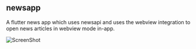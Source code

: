 ## newsapp

A flutter news app which uses newsapi and uses the webview integration to open news articles in webview mode in-app.

![ScreenShot](https://postimg.cc/3yx3sY6n)

